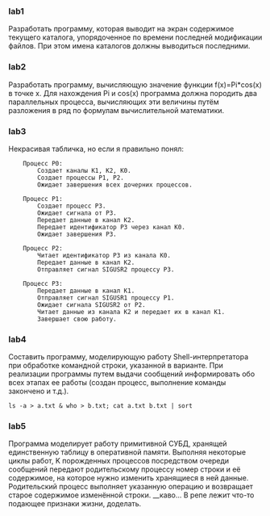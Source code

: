 ### lab1
Разработать программу, которая выводит на экран содержимое текущего каталога, упорядоченное по времени последней модификации файлов. При этом имена каталогов должны выводиться последними.
### lab2
Разработать программу, вычисляющую значение функции f(x)=Pi*cos(x) в
точке x. Для нахождения Pi и cos(x) программа должна породить два параллельных
процесса, вычисляющих эти величины путём разложения в ряд по формулам
вычислительной математики.
### lab3
Некрасивая табличка, но если я правильно понял:
```
    Процесс P0:
        Создает каналы K1, K2, K0.
        Создает процессы P1, P2.
        Ожидает завершения всех дочерних процессов.

    Процесс P1:
        Создает процесс P3.
        Ожидает сигнала от P3.
        Передает данные в канал K2.
        Передает идентификатор P3 через канал K0.
        Ожидает завершения P3.

    Процесс P2:
        Читает идентификатор P3 из канала K0.
        Передает данные в канал K2.
        Отправляет сигнал SIGUSR2 процессу P3.

    Процесс P3:
        Передает данные в канал K1.
        Отправляет сигнал SIGUSR1 процессу P1.
        Ожидает сигнала SIGUSR2 от P2.
        Читает данные из канала K2 и передает их в канал K1.
        Завершает свою работу.
```
### lab4
Составить программу, моделирующую работу Shell-интерпретатора при
обработке командной строки, указанной в варианте. При реализации программы
путем выдачи сообщений информировать обо всех этапах ее работы (создан
процесс, выполнение команды закончено и т.д.).
```
ls -a > a.txt & who > b.txt; cat a.txt b.txt | sort
```
### lab5
Программа моделирует работу примитивной СУБД, хранящей
единственную таблицу в оперативной памяти. Выполняя некоторые циклы работ, K
порожденных процессов посредством очереди сообщений передают родительскому
процессу номер строки и её содержимое, на которое нужно изменить хранящиеся в
ней данные. Родительский процесс выполняет указанную операцию и возвращает
старое содержимое изменённой строки.
__каво... В репе лежит что-то подающее признаки жизни, доделать. 